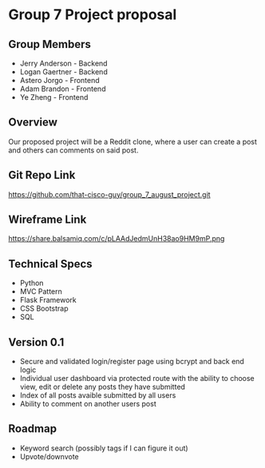 # Group 7 Project proposal

## Group Members

- Jerry Anderson - Backend
- Logan Gaertner - Backend
- Astero Jorgo - Frontend
- Adam Brandon - Frontend
- Ye Zheng - Frontend

## Overview

Our proposed project will be a Reddit clone, where a user can create a post and others can comments on said post.

## Git Repo Link

<https://github.com/that-cisco-guy/group_7_august_project.git>

## Wireframe Link

<https://share.balsamiq.com/c/pLAAdJedmUnH38ao9HM9mP.png>

## Technical Specs

- Python
- MVC Pattern
- Flask Framework
- CSS Bootstrap
- SQL

## Version 0.1

- Secure and validated login/register page using bcrypt and back end logic
- Individual user dashboard via protected route with the ability to choose view, edit or delete any posts they have submitted
- Index of all posts avaible submitted by all users
- Ability to comment on another users post

## Roadmap

- Keyword search (possibly tags if I can figure it out)
- Upvote/downvote
